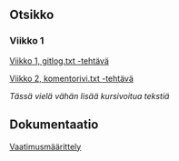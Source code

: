 ## Otsikko
### Viikko 1 ###

[Viikko 1, gitlog.txt -tehtävä](https://github.com/leopekkas/ot-harjoitustyo/blob/master/laskarit/viikko1/gitlog.txt)

[Viikko 2, komentorivi.txt -tehtävä](https://github.com/leopekkas/ot-harjoitustyo/blob/master/laskarit/viikko1/komentorivi.txt)

_Tässä vielä vähän lisää kursivoitua tekstiä_

## Dokumentaatio ##

[Vaatimusmäärittely](https://github.com/leopekkas/ot-harjoitustyo/blob/master/dokumentaatio/vaatimusm%C3%A4%C3%A4rittely.md)
